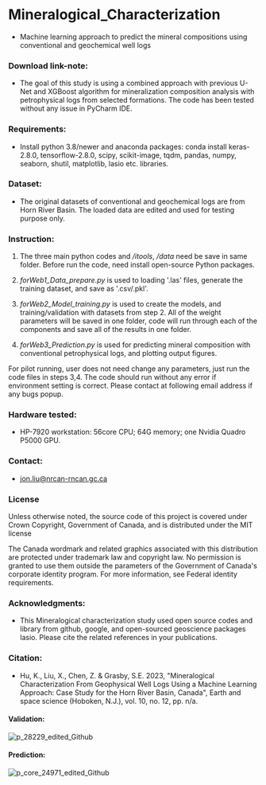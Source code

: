 # Mineralogical_Characterization


* Machine learning approach to predict the mineral compositions using conventional and geochemical well logs


### Download link-note:

* The goal of this study is using a combined approach with previous U-Net and XGBoost algorithm for mineralization composition analysis with petrophysical logs from selected formations. The code has been tested without any issue in PyCharm IDE. 


### Requirements: 

* Install python 3.8/newer and anaconda packages: conda install keras-2.8.0, tensorflow-2.8.0, scipy, scikit-image, tqdm, pandas, numpy, seaborn, shutil, matplotlib, lasio etc. libraries.


### Dataset: 

* The original datasets of conventional and geochemical logs are from Horn River Basin. The loaded data are edited and used for testing purpose only. 


### Instruction: 
     
   1. The three main python codes and _/itools_, _/data_ need be save in same folder. Before run the code, need install open-source Python packages.

   2. _forWeb1_Data_prepare.py_ is used to loading '.las' files, generate the training dataset, and save as '.csv/.pkl'.

   3. _forWeb2_Model_training.py_ is used to create the models, and training/validation with datasets from step 2. All of the weight parameters will be saved in one folder, code will run through each of the components and save all of the results in one folder.

   4. _forWeb3_Prediction.py_ is used for predicting mineral composition with conventional petrophysical logs, and plotting output figures.
  
   For pilot running, user does not need change any parameters, just run the code files in steps 3,4. The code should run without any error if environment setting is correct. Please contact at following email address if any bugs popup.


### Hardware tested: 

* HP-7920 workstation: 56core CPU; 64G memory; one Nvidia Quadro P5000 GPU.


### Contact: 

* jon.liu@nrcan-rncan.gc.ca


### License

Unless otherwise noted, the source code of this project is covered under Crown Copyright, Government of Canada, and is distributed under the MIT license

The Canada wordmark and related graphics associated with this distribution are protected under trademark law and copyright law. No permission is granted to use them outside the parameters of the Government of Canada's corporate identity program. For more information, see Federal identity requirements.


### Acknowledgments:

* This Mineralogical characterization study used open source codes and library from github, google, and open-sourced geoscience packages lasio. Please cite the related references in your publications.

  
### Citation:  

* Hu, K., Liu, X., Chen, Z. & Grasby, S.E. 2023, "Mineralogical Characterization From Geophysical Well Logs Using a Machine Learning Approach: Case Study for the Horn River Basin, Canada", Earth and space science (Hoboken, N.J.), vol. 10, no. 12, pp. n/a.
  
#### Validation:

![p_28229_edited_Github](https://github.com/Jon-GSC/Mineralogical_Characterization/assets/39324742/f272a373-054f-46a7-84d2-9a2c0fedc1f3)

#### Prediction:

![p_core_24971_edited_Github](https://github.com/Jon-GSC/Mineralogical_Characterization/assets/39324742/fda6d582-2002-4897-84aa-a474f1cb553e)

